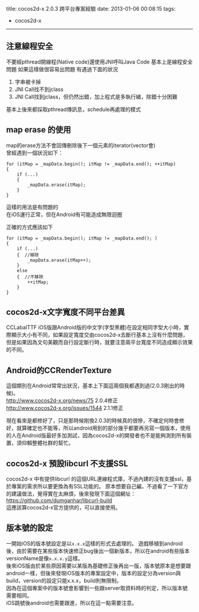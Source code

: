 title: cocos2d-x 2.0.3 跨平台專案經驗
date: 2013-01-06 00:08:15
tags:
- cocos2d-x
---

## 注意線程安全 ##
不要經pthread開線程(Native code)還使用JNI呼叫Java Code
基本上是線程安全問題
如果這樣做很容易出問題
有遇過下面的狀況

1. 字串被卡掉
2. JNI Call找不到jclass
3. JNI Call找到jclass，但仍然出錯，加上程式是多執行緒，除錯十分困難

基本上後來都採取pthread傳訊息，schedule再處理的模式

## map erase 的使用 ##
map的erase方法不會回傳刪除後下一個元素的iterator(vector會)  
曾經遇到一個狀況如下：

    for (itMap = _mapData.begin(); itMap != _mapData.end(); ++itMap)
    {
        if (...)
        {
            _mapData.erase(itMap);
        }
    }

這樣的用法是有問題的  
在iOS運行正常，但在Android有可能造成無限迴圈

正確的方式應該如下

    for (itMap = _mapData.begin(); itMap != _mapData.end(); )
    {
        if (...)
        {  //移除
            _mapData.erase(itMap++);
        }
        else
        {  //不移除
            ++itMap;
        }
    }

## cocos2d-x文字寬度不同平台差異 ##
CCLabalTTF iOS版跟Android版的中文字(字型黑體)在設定相同字型大小時，實際顯示大小有不同，如果設定寬度交由cocos2d-x去斷行基本上沒有什麼問題，但是如果因為文句美觀而自行設定斷行時，就要注意兩平台寬度不同造成顯示效果的不同。

## Android的CCRenderTexture ##
這個類別在Android常常出狀況，基本上下面這兩個我都遇到過(2.0.3剛出的時候)。  
http://www.cocos2d-x.org/news/75     2.0.4修正  
http://www.cocos2d-x.org/issues/1544    2.1.1修正  

現在看來是都修好了，只是那時候剛換2.0.3的時候真的很慘，不確定何時會修好，就算確定也不能等，所以android用到的部分幾乎都要再另寫一個版本，使用的人在Android版最好多加測試，因為cocos2d-x的開發者也不是能夠測到所有裝置，須仰賴整體社群的幫忙。

## cocos2d-x 預設libcurl 不支援SSL ##
cocos2d-x 中有提供libcurl 的這個URL連線程式庫，不過內建的沒有支援ssl，基於專案的需求所以要更換為有SSL功能的。
原本想要自己編，不過看了一下官方的建議做法，覺得實在太麻煩，後來發現下面這個網址：  
https://github.com/dumganhar/libcurl-build  
這應該算cocos2d-x官方提供的，可以直接使用。  

## 版本號的設定 ##
一開始iOS的版本號設定是以`x.x.x`這樣的形式去處理的。
遊戲移植到android後，由於需要在某些版本快速修正bug後出一個新版本，所以在android有些版本versionName是像`x.x.x.y`這樣。  
後來iOS版由於某些原因需要以某版為基礎修正後再出一版，版本號原本是想要跟android一樣，但後來發現iOS版本的專案設定中，版本的設定分為version與build，version的設定只能x.x.x，build則無限制。  
因為在這個專案中的版本號會影響到一些跟server取資料時的判定，所以版本號需要相同。  
iOS跳號後android也需要跟進，所以在這一點需要注意。